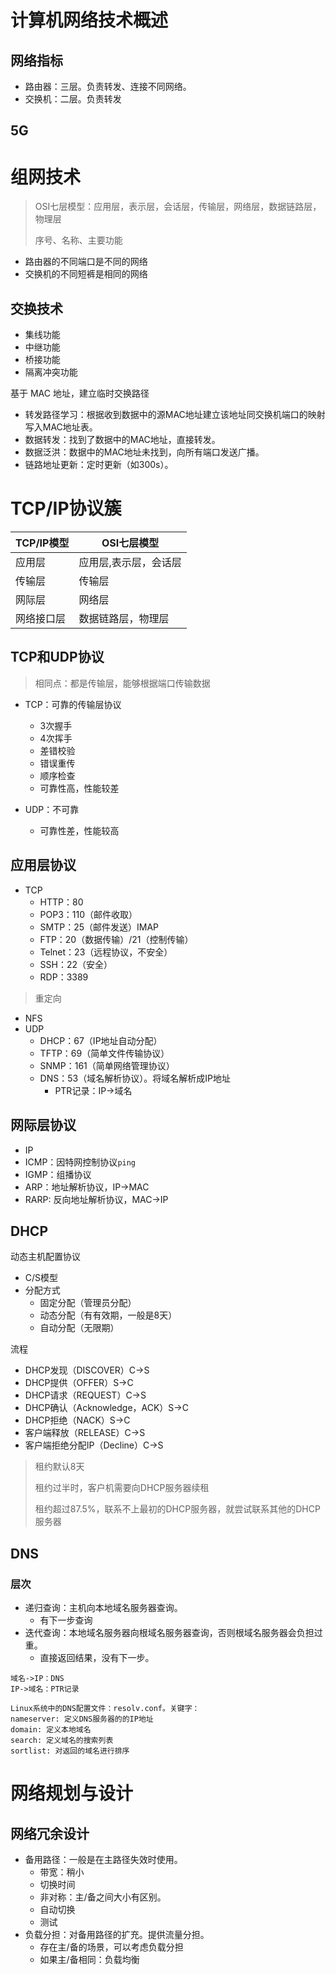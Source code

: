 # 计算机网络技术概述
## 网络指标

* 路由器：三层。负责转发、连接不同网络。
* 交换机：二层。负责转发

## 5G

# 组网技术

> OSI七层模型：应用层，表示层，会话层，传输层，网络层，数据链路层，物理层
> 
> 序号、名称、主要功能

* 路由器的不同端口是不同的网络
* 交换机的不同短裤是相同的网络

## 交换技术

* 集线功能
* 中继功能
* 桥接功能
* 隔离冲突功能

基于 MAC 地址，建立临时交换路径

* 转发路径学习：根据收到数据中的源MAC地址建立该地址同交换机端口的映射写入MAC地址表。
* 数据转发：找到了数据中的MAC地址，直接转发。
* 数据泛洪：数据中的MAC地址未找到，向所有端口发送广播。
* 链路地址更新：定时更新（如300s）。

# TCP/IP协议簇

|TCP/IP模型|OSI七层模型
|---|---|
|应用层|应用层,表示层，会话层|
|传输层|传输层|
|网际层|网络层| 
|网络接口层|数据链路层，物理层|

## TCP和UDP协议

> 相同点：都是传输层，能够根据端口传输数据

* TCP：可靠的传输层协议
  * 3次握手
  * 4次挥手
  * 差错校验
  * 错误重传
  * 顺序检查
  * 可靠性高，性能较差
 
* UDP：不可靠
  * 可靠性差，性能较高
 
## 应用层协议

* TCP
  * HTTP：80
  * POP3：110（邮件收取）
  * SMTP：25（邮件发送）IMAP
  * FTP：20（数据传输）/21（控制传输）
  * Telnet：23（远程协议，不安全）
  * SSH：22（安全）
  * RDP：3389

> 重定向

* NFS
* UDP
  * DHCP：67（IP地址自动分配）
  * TFTP：69（简单文件传输协议）
  * SNMP：161（简单网络管理协议）
  * DNS：53（域名解析协议）。将域名解析成IP地址
    * PTR记录：IP->域名
   
## 网际层协议

* IP
* ICMP：因特网控制协议`ping`
* IGMP：组播协议
* ARP：地址解析协议，IP->MAC
* RARP: 反向地址解析协议，MAC->IP

## DHCP
动态主机配置协议

* C/S模型
* 分配方式
  * 固定分配（管理员分配）
  * 动态分配（有有效期，一般是8天）
  * 自动分配（无限期）

流程
* DHCP发现（DISCOVER）C->S
* DHCP提供（OFFER）S->C
* DHCP请求（REQUEST）C->S
* DHCP确认（Acknowledge，ACK）S->C
* DHCP拒绝（NACK）S->C
* 客户端释放（RELEASE）C->S
* 客户端拒绝分配IP（Decline）C->S

> 租约默认8天
>
> 租约过半时，客户机需要向DHCP服务器续租
>
> 租约超过87.5%，联系不上最初的DHCP服务器，就尝试联系其他的DHCP服务器

## DNS

### 层次

* 递归查询：主机向本地域名服务器查询。
  * 有下一步查询
* 迭代查询：本地域名服务器向根域名服务器查询，否则根域名服务器会负担过重。
  * 直接返回结果，没有下一步。

```
域名->IP：DNS
IP->域名：PTR记录
```
```
Linux系统中的DNS配置文件：resolv.conf。关键字：
nameserver: 定义DNS服务器的的IP地址
domain: 定义本地域名
search: 定义域名的搜索列表
sortlist: 对返回的域名进行排序
```

# 网络规划与设计
## 网络冗余设计
* 备用路径：一般是在主路径失效时使用。
  * 带宽：稍小
  * 切换时间
  * 非对称：主/备之间大小有区别。
  * 自动切换
  * 测试
* 负载分担：对备用路径的扩充。提供流量分担。
  * 存在主/备的场景，可以考虑负载分担
  * 如果主/备相同：负载均衡


